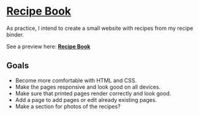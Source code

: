 # [Recipe Book]

As practice, I intend to create a small website with recipes from my recipe binder.

See a preview here: **[Recipe Book]**

## Goals

- Become more comfortable with HTML and CSS.
- Make the pages responsive and look good on all devices.
- Make sure that printed pages render correctly and look good.
- Add a page to add pages or edit already existing pages.
- Make a section for photos of the recipes?

[Recipe Book]: home.html
